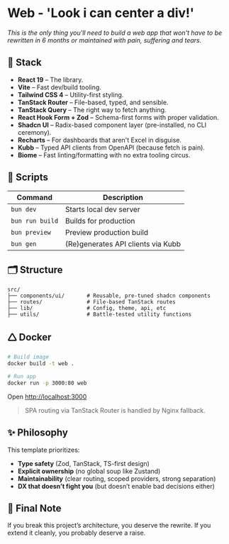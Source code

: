 # Web - 'Look i can center a div!'

*This is the only thing you'll need to build a web app that won't have to be rewritten in 6 months or maintained with pain, suffering and tears.*

## 📁 Stack

* **React 19** – The library.
* **Vite** – Fast dev/build tooling.
* **Tailwind CSS 4** – Utility-first styling.
* **TanStack Router** – File-based, typed, and sensible.
* **TanStack Query** – The right way to fetch anything.
* **React Hook Form + Zod** – Schema-first forms with proper validation.
* **Shadcn UI** – Radix-based component layer (pre-installed, no CLI ceremony).
* **Recharts** – For dashboards that aren't Excel in disguise.
* **Kubb** – Typed API clients from OpenAPI (because fetch is pain).
* **Biome** – Fast linting/formatting with no extra tooling circus.

## 🚀 Scripts

| Command           | Description                        |
| ----------------- | ---------------------------------- |
| `bun dev`     | Starts local dev server            |
| `bun run build`   | Builds for production              |
| `bun preview` | Preview production build           |
| `bun gen`     | (Re)generates API clients via Kubb |

## 🗂 Structure

```
src/
├── components/ui/       # Reusable, pre-tuned shadcn components
├── routes/              # File-based TanStack routes
├── lib/                 # Config, theme, api, etc
├── utils/               # Battle-tested utility functions
```

## 🛆 Docker

```bash
# Build image
docker build -t web .

# Run app
docker run -p 3000:80 web
```

Open [http://localhost:3000](http://localhost:3000)

> SPA routing via TanStack Router is handled by Nginx fallback.

## ✨ Philosophy

This template prioritizes:

* **Type safety** (Zod, TanStack, TS-first design)
* **Explicit ownership** (no global soup like Zustand)
* **Maintainability** (clear routing, scoped providers, strong separation)
* **DX that doesn’t fight you** (but doesn’t enable bad decisions either)

## 🧠 Final Note

If you break this project’s architecture, you deserve the rewrite.
If you extend it cleanly, you probably deserve a raise.
